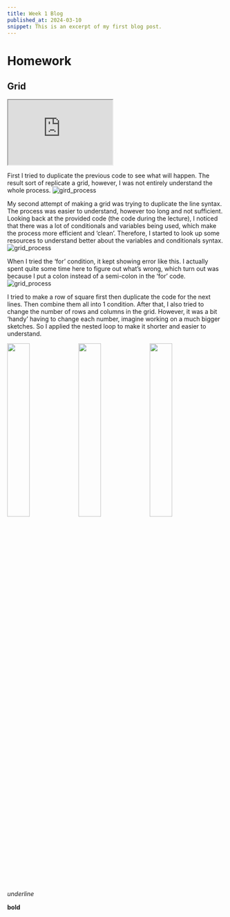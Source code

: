 ```yaml
---
title: Week 1 Blog
published_at: 2024-03-10
snippet: This is an excerpt of my first blog post.
---
```


# Homework

## Grid

<iframe width=242 src="https://editor.p5js.org/MaiHanNguyen1404/full/zTj7GkpDo"></iframe>

First I tried to duplicate the previous code to see what will happen. The result sort of replicate a grid, however, I was not entirely understand the whole process. ![gird_process](w01s01/1.png) 

My second attempt of making a grid was trying to duplicate the line syntax. The process was easier to understand, however too long and not sufficient. Looking back at the provided code (the code during the lecture), I noticed that there was a lot of conditionals and variables being used, which make the process more efficient and ‘clean’. Therefore, I started to look up some resources to understand better about the variables and conditionals syntax. ![grid_process](w01s01/2.png)

When I tried the ‘for’ condition, it kept showing error like this. I actually spent quite some time here to figure out what’s wrong, which turn out was because I put a colon instead of a semi-colon in the ‘for’ code. ![grid_process](w01s01/error.png)

I tried to make a row of square first then duplicate the code for the next lines. Then combine them all into 1 condition. After that, I also tried to change the number of rows and columns in the grid. However, it was a bit ‘handy’ having to change each number, imagine working on a much bigger sketches. So I applied the nested loop to make it shorter and easier to understand.
<p float="center">
  <img src="/w01s01/duplicate.png" width="32%" />
  <img src="/w01s01/nested_loops.png" width="32%" /> 
  <img src="/w01s01/naming.png" width="32%" />
</p>



_underline_

**bold**




